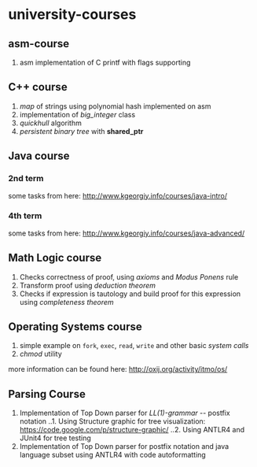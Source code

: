 university-courses
==================

asm-course
----------

1. asm implementation of C printf with flags supporting

C++ course
----------
1. *map* of strings using polynomial hash implemented on asm
2. implementation of *big_integer* class
3. *quickhull* algorithm
4. *persistent binary tree* with **shared_ptr** 

Java course
-----------
### 2nd term
some tasks from here: http://www.kgeorgiy.info/courses/java-intro/
### 4th term
some tasks from here: http://www.kgeorgiy.info/courses/java-advanced/

Math Logic course
-----------------
1. Checks correctness of proof, using *axioms* and *Modus Ponens* rule
2. Transform proof using *deduction theorem*
3. Checks if expression is tautology and build proof for this expression using *completeness theorem*

Operating Systems course
------------------------
1. simple example on `fork`, `exec`, `read`, `write` and other basic *system calls*
2. *chmod* utility

more information can be found here: http://oxij.org/activity/itmo/os/

Parsing Course
--------------
1. Implementation of Top Down parser for *LL(1)-grammar* -- postfix notation
..1. Using Structure graphic for tree visualization: https://code.google.com/p/structure-graphic/ 
..2. Using ANTLR4 and JUnit4 for tree testing
2. Implementation of Top Down parser for postfix notation and java language subset using ANTLR4 with code autoformatting 
